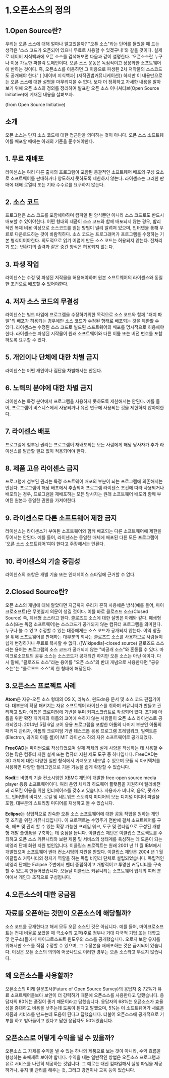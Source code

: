 1.오픈소스의 정의
=============
1.Open Source란?
-----------------
우리는 오픈 소스에 대해 얼마나 알고있을까?
"오픈 소스"라는 단어를 들었을 때 드는 생각은
'소스 코드가 오픈되어 있으니 무료로 사용할 수 있겠구나!'와 같을 것이다.
실제로 네이버 지식백과에 오픈 소스를 검색해보면 다음과 같이 설명한다.
'오픈소스란 누구나 이용 가능한 퍼블릭 도메인이다.
오픈 소스 운동은 독점적이고 상용화한 소프트웨어에 반하는 것이다.
즉, 오픈소스를 이용하면 그 이용으로 파생된 2차 저작물의
소스코드도 공개해야 한다.'
 ( [네이버 지식백과] (저작권법커뮤니케이션))
하지만 이 내용만으로는 오픈 소스에 대한 설명을 마무리지을 수 없다.
보다 더 정확하고 자세한 내용을 알아보기 위해 오픈 소스의 정의를 정리하여 발표한 오픈 소스 이니셔티브(Open Source Initiative)에 게재된 내용을 살펴보자.

(from Open Source Initiative)

## 소개
오픈 소스는 단지 소스 코드에 대한 접근만을 의미하는 것이 아니다. 오픈 소스 소프트웨어를 배포할 때에는 아래의 기준을 준수해야한다.

## 1. 무료 재배포
 라이센스는 여러 다른 출처의 프로그램이 포함된 총괄적인 소프트웨어 배포의 구성 요소로 소프트웨어를 판매하거나 양도하지 못하도록 제한하지 않는다.
 라이센스는 그러한 판매에 대해 로열티 또는 기타 수수료를 요구하지 않는다.

## 2. 소스 코드
 프로그램은 소스 코드를 포함해야하며 컴파일 된 양식뿐만 아니라 소스 코드로도 반드시 배포할 수 있어야한다.
 어떤 형태의 제품이 소스 코드와 함께 배포되지 않는 경우, 합리적인 복제 비용 이상으로 소스코드를 얻는 방법이 널리 알려져 있으며, 인터넷을 통해 무료로 다운로드하는 것이 바람직하다.
 소스 코드는 프로그래머가 프로그램을 수정하는 기본 형식이어야한다. 의도적으로 읽기 어렵게 만든 소스 코드는 허용되지 않는다. 전처리기 또는 변환기의 출력과 같은 중간 양식은 허용되지 않는다.

## 3. 파생 작업
 라이센스는 수정 및 파생된 저작물을 허용해야하며 원본 소프트웨어의 라이센스와 동일한 조건으로 배포할 수 있어야한다.

## 4. 저자 소스 코드의 무결성
 라이센스는 빌드 타임에 프로그램을 수정하기위한 목적으로 소스 코드와 함께 "패치 파일"의 배포가 허용되는 경우에만 소스 코드가 수정된 형태로 배포되는 것을 제한할 수 있다.
 라이센스는 수정된 소스 코드로 빌드된 소프트웨어의 배포를 명시적으로 허용해야한다.
 라이센스는 파생된 저작물이 원래 소프트웨어와 다른 이름 또는 버전 번호를 포함하도록 요구할 수 있다.

## 5. 개인이나 단체에 대한 차별 금지
 라이센스는 어떤 개인이나 집단을 차별해서는 안된다.

## 6. 노력의 분야에 대한 차별 금지
 라이센스는 특정 분야에서 프로그램을 사용하지 못하도록 제한해서는 안된다.
 예를 들어, 프로그램이 비스니스에서 사용되거나 유전 연구에 사용되는 것을 제한하지 않아야한다.

## 7. 라이센스 배포
 프로그램에 첨부된 권리는 프로그램이 재배포되는 모든 사람에게 해당 당사자가 추가 라이센스를 발급할 필요 없이 적용되어야 한다.

## 8. 제품 고유 라이센스 금지
 프로그램에 첨부된 권리는 특정 소프트웨어 배포의 부분이 되는 프로그램에 의존해서는 안된다.
 프로그램이 해당 배포에서 추출되어 프로그램 라이센스 조건에 따라 사용되거나 배포되는 경우, 프로그램을 재배포하는 모든 당사자는 원래 소프트웨어 배포와 함께 부여된 원본과 동일한 권한을 가져야한다.

## 9. 라이센스로 다른 소프트웨어 제한 금지
 라이센스는 라이센스가 부여된 소프트웨어와 함께 배포되는 다른 소프트웨어에 제한을 두어서는 안된다.
 예를 들어, 라이센스는 동일한 매체에 배포된 다른 모든 프로그램이 '오픈 소스 소프트웨어'여야 한다고 주장해서는 안된다.

## 10. 라이센스의 기술 중립성
 라이센스의 조항은 개별 기술 또는 인터페이스 스타일에 근거할 수 없다.

2.Closed Source란?
-------------------
오픈 소스의 개념에 대해 알았다면 지금까지 우리가 흔히 사용해온 방식(예를 들어, 마이크로소프트)은 무엇일지 의문이 생길 것이다.
이를 바로 클로즈드 소스(Closed Source) 즉, 폐쇄형 소스라고 한다.
클로즈드 소스에 대한 설명은 아래와 같다.
폐쇄형 소스(또는 독점 소프트웨어)는 소스코드가 공개되지 않는 컴퓨터 프로그램을 의미한다.
누구나 볼 수 있고 수정할 수 있는 대중에게는 소스 코드가 공개되지 않는다.
이익 창출을 위해 소프트웨어를 판매하는 대부분의 회사는 클로즈드 소스를 사용하므로 사람들이 쉽게 변경하거나 무료로 복사할 수 없다.
([Wikipedia]-closed source)
클로즈드 소스라는 용어는 프로그램의 소스 코드가 공개되지 않는 "비공개 소스"와 혼동될 수 있다.
마이크로소프트의 공유 소스는 소스코드가 공개되긴 하지만 오픈 소스는 아닌 예이다.
다시 말해, "클로즈드 소스"라는 용어를 "오픈 소스"의 반대 개념으로 사용한다면 "공유 소는"는 "클로즈드 소스"의 한 형태에 해당된다.


3.오픈소스 프로젝트 사례
--------------------------

**Atom**은 자유-오픈 소스 형태의 OS X, 리눅스, 윈도dn용 문서 및 소스 코드 편집기이다. 대부분의 확장 패키지는 자유 소프트웨어 라이선스를 취하며 커뮤니티가 만들고 관리하고 있다. 아톰은 크로미엄에 기반을 두며 커피스크립트로 작성되어 있다. 초기에 아톰을 위한 확장 패키지와 아톰의 코어에 속하지 않는 사항들이 오픈 소스 라이선스로 공개되었다. 2014년 5월 6일 코어 응용 프로그램을 포함한 아톰의 나머지 부분인 아톰의 패키지 관리자, 아톰의 크로미엄 기반 데스크톱 응용 프로그램 프레임워크, 일렉트론(Electron, 과거의 아톰 셸)이 MIT 라이선스 하의 자유 소프트웨어로 공개되었다.

**FreeCAD**는 파이썬으로 작성되었으며 실제 객체의 설계 사양을 작성하는 데 사용할 수 있는 많은 컴퓨터 지원 설계 또는 컴퓨터 지원 제도 도구 중 하나입니다. FreeCAD는 3D 개체에 대한 다양한 일반 형식에서 가져오고 내보낼 수 있으며 모듈 식 아키텍처를 사용하면 다양한 플러그인으로 기본 기능을 쉽게 확장할 수 있습니다.

**Kodi**는 비영리 기술 컨소시엄인 XBMC 재단이 개발한 free-open source media player 응용 소프트웨어이다. 여러 운영 체제와 하드웨어 플랫폼을 지원하며 텔레비전과 리모컨 이용을 위한 인터페이스를 갖추고 있습니다. 사용자가 비디오, 음악, 팟캐스트, 인터넷의 비디오, 로컬 및 네트워크 스토리지 미디어의 모든 디지털 미디어 파일을 포함, 대부분의 스트리밍 미디어를 재생하고 볼 수 있습니다.

**Eclipse**는 상업적으로 친숙한 오픈 소스 소프트웨어에 대한 공동 작업을 원하는 개인 및 조직을 위한 커뮤니티입니다. 이 프로젝트는 수명주기 전반에 걸쳐 소프트웨어를 구축, 배포 및 관리 할 수 있는 확장 가능한 프레임 워크, 도구 및 런타임으로 구성된 개방형 개발 플랫폼을 구축하는 데 중점을 둡니다. 이클립스 재단은 이클립스 프로젝트를 주최하고 오픈 소스 커뮤니티와 보완 제품 및 서비스의 생태계를 육성하는 데 도움이 되는 비영리 단체 회원 지원 법인입니다.
이클립스 프로젝트는 원래 2001 년 11 월 IBM에서 개발했으며 소프트웨어 벤더 컨소시엄의 지원을 받았다. 이클립스 재단은 2004 년 1 월 이클립스 커뮤니티의 청지기 역할을 하는 독립 비영리 단체로 설립되었습니다. 독립적인 비영리 단체는 Eclipse 주변에서 벤더 중립적이고 개방적이고 투명한 커뮤니티를 구축 할 수 있도록 만들어졌습니다. 오늘날 이클립스 커뮤니티는 소프트웨어 업계의 여러 분야에서 개인과 조직으로 구성됩니다.

4.오픈소스에 대한 궁금점
--------------------------

## 자료를 오픈하는 것만이 오픈소스에 해당될까?

소스 코드를 공개한다고 해서 모두 오픈 소스인 것은 아닙니다. 예를 들어, 마이크로소프트는 전체 비율로 보았을 때 극소수의 고객(주로 정부나 거대 다국적 기업 또는 대학교 및 연구소)들에게 마이크로소프트 윈도우의 소스를 공개했습니다. 오로지 보안 유지를 위해서만 소스를 직접 수정할 수 있으며, 그 수정본을 재배포하는 것은 금지되어 있습니다. 이것은 오픈 소스의 의의에 어긋나므로 이러한 경우는 오픈 소스라고 부르지 않습니다.

## 왜 오픈소스를 사용할까?

오픈소스의 미래 설문조사(Future of Open Source Survey)의 응답자 중 72%가 유료 소프트웨어들보다 보안이 더 강력하기 때문에 오픈소스를 사용한다고 답했습니다. 응답자의 80%는 품질이 좋기 때문이라고 답했습니다. 응답자의 68%는 오픈소스가 효율성을 증대하고 비용을 낮추는데 도움이 된다고 말했으며, 5%는 이 소프트웨어가 새로운 제품과 서비스를 만드는데 도움이 된다고 답했습니다. 더불어 오픈소스에 공개적으로 기부를 하고 받아들이고 있다고 답한 응답자도 50%였습니다.

## 오픈소스로 어떻게 수익을 낼 수 있을까?

오픈소스 그 자체를 수익을 낼 수 있는 하나의 제품으로 보는 것이 아니라, 수익 흐름을 형성하는 촉매제로 보아야 합니다. 수익을 내는 일반적인 방법은 오픈소스 프로그램과 유료 서비스를 나란히 제공하는 것입니다. 그 예로는 대신 컴파일해서 실행 파일을 제공하거나, 유지 및 관리를 해주는 것, 그리고 강연이나 교육 등이 있습니다. 
